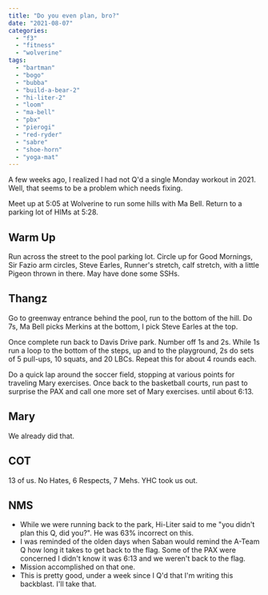 ```yaml
---
title: "Do you even plan, bro?"
date: "2021-08-07"
categories: 
  - "f3"
  - "fitness"
  - "wolverine"
tags: 
  - "bartman"
  - "bogo"
  - "bubba"
  - "build-a-bear-2"
  - "hi-liter-2"
  - "loom"
  - "ma-bell"
  - "pbx"
  - "pierogi"
  - "red-ryder"
  - "sabre"
  - "shoe-horn"
  - "yoga-mat"
---
```


A few weeks ago, I realized I had not Q'd a single Monday workout in 2021. Well, that seems to be a problem which needs fixing.

Meet up at 5:05 at Wolverine to run some hills with Ma Bell. Return to a parking lot of HIMs at 5:28.

## Warm Up

Run across the street to the pool parking lot. Circle up for Good Mornings, Sir Fazio arm circles, Steve Earles, Runner's stretch, calf stretch, with a little Pigeon thrown in there. May have done some SSHs.

## Thangz

Go to greenway entrance behind the pool, run to the bottom of the hill. Do 7s, Ma Bell picks Merkins at the bottom, I pick Steve Earles at the top.

Once complete run back to Davis Drive park. Number off 1s and 2s. While 1s run a loop to the bottom of the steps, up and to the playground, 2s do sets of 5 pull-ups, 10 squats, and 20 LBCs. Repeat this for about 4 rounds each.

Do a quick lap around the soccer field, stopping at various points for traveling Mary exercises. Once back to the basketball courts, run past to surprise the PAX and call one more set of Mary exercises. until about 6:13.

## Mary

We already did that.

## COT

13 of us. No Hates, 6 Respects, 7 Mehs. YHC took us out.

## NMS

- While we were running back to the park, Hi-Liter said to me "you didn't plan this Q, did you?". He was 63% incorrect on this.
- I was reminded of the olden days when Saban would remind the A-Team Q how long it takes to get back to the flag. Some of the PAX were concerned I didn't know it was 6:13 and we weren't back to the flag.
- Mission accomplished on that one.
- This is pretty good, under a week since I Q'd that I'm writing this backblast. I'll take that.
